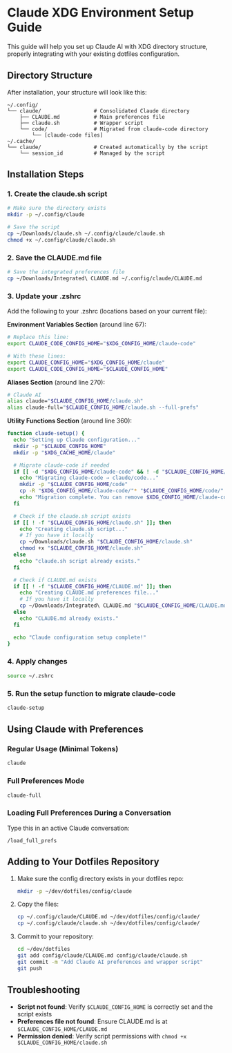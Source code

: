# Claude XDG Environment Setup Guide

This guide will help you set up Claude AI with XDG directory structure, properly integrating with your existing dotfiles configuration.

## Directory Structure

After installation, your structure will look like this:

```
~/.config/
└── claude/                 # Consolidated Claude directory
    ├── CLAUDE.md           # Main preferences file
    ├── claude.sh           # Wrapper script
    └── code/               # Migrated from claude-code directory
        └── [claude-code files]
~/.cache/
└── claude/                 # Created automatically by the script
    └── session_id          # Managed by the script
```

## Installation Steps

### 1. Create the claude.sh script

```bash
# Make sure the directory exists
mkdir -p ~/.config/claude

# Save the script
cp ~/Downloads/claude.sh ~/.config/claude/claude.sh
chmod +x ~/.config/claude/claude.sh
```

### 2. Save the CLAUDE.md file

```bash
# Save the integrated preferences file
cp ~/Downloads/Integrated\ CLAUDE.md ~/.config/claude/CLAUDE.md
```

### 3. Update your .zshrc

Add the following to your .zshrc (locations based on your current file):

**Environment Variables Section** (around line 67):
```bash
# Replace this line:
export CLAUDE_CODE_CONFIG_HOME="$XDG_CONFIG_HOME/claude-code"

# With these lines:
export CLAUDE_CONFIG_HOME="$XDG_CONFIG_HOME/claude"
export CLAUDE_CODE_CONFIG_HOME="$CLAUDE_CONFIG_HOME"
```

**Aliases Section** (around line 270):
```bash
# Claude AI
alias claude="$CLAUDE_CONFIG_HOME/claude.sh"
alias claude-full="$CLAUDE_CONFIG_HOME/claude.sh --full-prefs"
```

**Utility Functions Section** (around line 360):
```bash
function claude-setup() {
  echo "Setting up Claude configuration..."
  mkdir -p "$CLAUDE_CONFIG_HOME"
  mkdir -p "$XDG_CACHE_HOME/claude"

  # Migrate claude-code if needed
  if [[ -d "$XDG_CONFIG_HOME/claude-code" && ! -d "$CLAUDE_CONFIG_HOME/code" ]]; then
    echo "Migrating claude-code → claude/code..."
    mkdir -p "$CLAUDE_CONFIG_HOME/code"
    cp -R "$XDG_CONFIG_HOME/claude-code/"* "$CLAUDE_CONFIG_HOME/code/"
    echo "Migration complete. You can remove $XDG_CONFIG_HOME/claude-code after verifying."
  fi

  # Check if the claude.sh script exists
  if [[ ! -f "$CLAUDE_CONFIG_HOME/claude.sh" ]]; then
    echo "Creating claude.sh script..."
    # If you have it locally
    cp ~/Downloads/claude.sh "$CLAUDE_CONFIG_HOME/claude.sh"
    chmod +x "$CLAUDE_CONFIG_HOME/claude.sh"
  else
    echo "claude.sh script already exists."
  fi

  # Check if CLAUDE.md exists
  if [[ ! -f "$CLAUDE_CONFIG_HOME/CLAUDE.md" ]]; then
    echo "Creating CLAUDE.md preferences file..."
    # If you have it locally
    cp ~/Downloads/Integrated\ CLAUDE.md "$CLAUDE_CONFIG_HOME/CLAUDE.md"
  else
    echo "CLAUDE.md already exists."
  fi

  echo "Claude configuration setup complete!"
}
```

### 4. Apply changes

```bash
source ~/.zshrc
```

### 5. Run the setup function to migrate claude-code

```bash
claude-setup
```

## Using Claude with Preferences

### Regular Usage (Minimal Tokens)

```bash
claude
```

### Full Preferences Mode

```bash
claude-full
```

### Loading Full Preferences During a Conversation

Type this in an active Claude conversation:
```
/load_full_prefs
```

## Adding to Your Dotfiles Repository

1. Make sure the config directory exists in your dotfiles repo:
   ```bash
   mkdir -p ~/dev/dotfiles/config/claude
   ```

2. Copy the files:
   ```bash
   cp ~/.config/claude/CLAUDE.md ~/dev/dotfiles/config/claude/
   cp ~/.config/claude/claude.sh ~/dev/dotfiles/config/claude/
   ```

3. Commit to your repository:
   ```bash
   cd ~/dev/dotfiles
   git add config/claude/CLAUDE.md config/claude/claude.sh
   git commit -m "Add Claude AI preferences and wrapper script"
   git push
   ```

## Troubleshooting

- **Script not found**: Verify `$CLAUDE_CONFIG_HOME` is correctly set and the script exists
- **Preferences file not found**: Ensure CLAUDE.md is at `$CLAUDE_CONFIG_HOME/CLAUDE.md`
- **Permission denied**: Verify script permissions with `chmod +x $CLAUDE_CONFIG_HOME/claude.sh`

